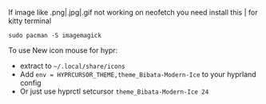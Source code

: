 If image like .png|.jpg|.gif not working on neofetch you need install this | for kitty terminal
```
sudo pacman -S imagemagick
```

To use New icon mouse for hypr:
- extract to `~/.local/share/icons`
- Add `env = HYPRCURSOR_THEME,theme_Bibata-Modern-Ice` to your hyprland config
- Or just use hyprctl setcursor `theme_Bibata-Modern-Ice 24`
